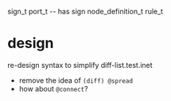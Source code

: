 sign_t
port_t -- has sign
node_definition_t
rule_t

# design

re-design syntax to simplify diff-list.test.inet
- remove the idea of `(diff) @spread`
- how about `@connect`?
